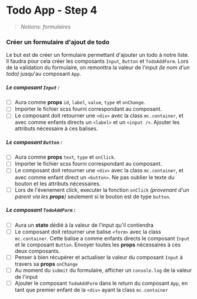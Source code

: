 # Todo App - Step 4

> _Notions: formulaires_

### Créer un formulaire d'ajout de todo

Le but est de créer un formulaire permettant d'ajouter un todo à notre liste.
Il faudra pour cela créer les composants `Input`, `Button` et `TodoAddForm`.
Lors de la validation du formulaire, on remonttra la valeur de l'input _(le nom d'un todo)_ jusqu'au composant `App`.

##### _Le composant `Input` :_

- [ ] Aura comme **props** `id`, `label`, `value`, `type` et `onChange`.
- [ ] Importer le fichier scss fourni correspondant au composant.
- [ ] Le composant doit retourner une `<div>` avec la class `mc.container`, et avec comme enfants directs un `<label>` et un `<input />`. Ajouter les attributs nécessaire à ces balises.

##### _Le composant `Button` :_

- [ ] Aura comme **props** `text`, `type` et `onClick`.
- [ ] Importer le fichier scss fourni correspondant au composant.
- [ ] Le composant doit retourner une `<div>` avec la class `mc.container`, et avec comme enfant direct un `<button>`. Ne pas oublier le texte du bouton et les attributs nécessaires.
- [ ] Lors de l'évenement click, executer la fonction `onClick` _(provenant d'un parent via les **props**)_ seulement si le bouton est de type `button`.

##### _Le composant `TodoAddForm` :_

- [ ] Aura un **state** dédié à la valeur de l'input qu'il contiendra
- [ ] Le composant doit retourner une balise `<form>` avec la class `mc.container`. Cette balise a comme enfants directs le composant `Input` et le composant `Button`. Envoyer toutes les **props** nécessaires à ces deux composants.
- [ ] Penser à bien récupérer et actualiser la valeur du composant `Input` à travers sa **props** `onChange`
- [ ] Au moment du `submit` du formulaire, afficher un `console.log` de la valeur de l'input
- [ ] Ajouter le composant `TodoAddForm` dans le _return_ du composant `App`, en tant que premier enfant de la `<div>` ayant la class `mc.container`
